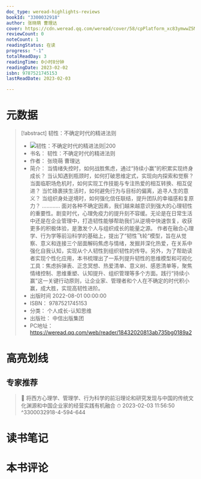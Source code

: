 ```yaml
---
doc_type: weread-highlights-reviews
bookId: "3300032918"
author: 张晓萌 曹理达
cover: https://cdn.weread.qq.com/weread/cover/58/cpPlatform_xc83ymwwZ5MNnQ1yeeAHEP/t7_cpPlatform_xc83ymwwZ5MNnQ1yeeAHEP.jpg
reviewCount: 0
noteCount: 1
readingStatus: 在读
progress: "-1"
totalReadDay: 3
readingTime: 0小时8分钟
readingDate: 2023-02-02
isbn: 9787521745153
lastReadDate: 2023-02-03

---
```

# 元数据
> [!abstract] 韧性：不确定时代的精进法则
> - ![ 韧性：不确定时代的精进法则|200](https://cdn.weread.qq.com/weread/cover/58/cpPlatform_xc83ymwwZ5MNnQ1yeeAHEP/t7_cpPlatform_xc83ymwwZ5MNnQ1yeeAHEP.jpg)
> - 书名： 韧性：不确定时代的精进法则
> - 作者： 张晓萌 曹理达
> - 简介： 当情绪失控时，如何战胜焦虑，通过“持续小赢”的积累实现终身成长？ 当认知遇到瓶颈时，如何打破思维定式，实现向内探索和觉察？ 当面临职场危机时，如何实现工作技能与专注热爱的相互转换、相互促进？ 当忙碌裹挟生活时，如何避免行为与目标的偏离，追寻人生的意义？ 当组织身处逆境时，如何强化信任联结，提升团队的幸福感和复原力？ ………… 面对各种不确定因素，我们越来越意识到强大的心理韧性的重要性。剧变时代，心理免疫力的提升刻不容缓。无论是在日常生活中还是在企业管理中，打造韧性能够帮助我们从逆境中快速恢复，收获更多的积极体验，是激发个人与组织成长的能量之源。 作者在融合心理学、行为学等前沿科学的基础上，提出了“韧性飞轮”模型，旨在从觉察、意义和连接三个层面解码焦虑与情绪，发掘并深化热爱，在关系中强化自我认知，实现从个人韧性到组织韧性的传导。另外，为了帮助读者实现个性化应用，本书梳理出了一系列提升韧性的思维模型和可视化工具：焦虑拆弹表、正念冥想、热爱清单、意义树、感恩清单等，聚焦情绪控制、思维重塑、认知提升、组织管理等多个方面。践行“持续小赢”这一关键行动原则，让企业家、管理者和个人在不确定的时代积小赢，成大胜，实现高韧性进阶。
> - 出版时间 2022-08-01 00:00:00
> - ISBN： 9787521745153
> - 分类： 个人成长-认知思维
> - 出版社： 中信出版集团
> - PC地址：https://weread.qq.com/web/reader/18432020813ab735bg0189a2

# 高亮划线

## 专家推荐

> 📌 将西方心理学、管理学、行为科学的前沿理论和研究发现与中国的传统文化渊源和中国企业家的经营实践有机融合 
> ⏱ 2023-02-03 11:56:50 ^3300032918-4-594-644

# 读书笔记

# 本书评论
